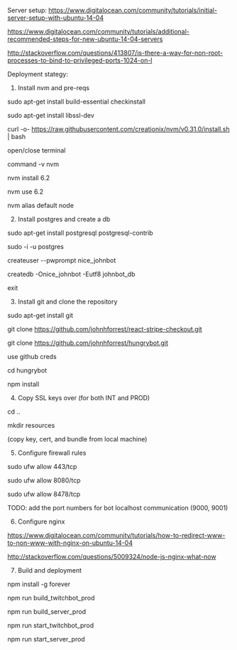 Server setup:
https://www.digitalocean.com/community/tutorials/initial-server-setup-with-ubuntu-14-04

https://www.digitalocean.com/community/tutorials/additional-recommended-steps-for-new-ubuntu-14-04-servers

http://stackoverflow.com/questions/413807/is-there-a-way-for-non-root-processes-to-bind-to-privileged-ports-1024-on-l

Deployment stategy:

1. Install nvm and pre-reqs

  sudo apt-get install build-essential checkinstall

  sudo apt-get install libssl-dev

  curl -o- https://raw.githubusercontent.com/creationix/nvm/v0.31.0/install.sh | bash

  open/close terminal

  command -v nvm

  nvm install 6.2

  nvm use 6.2

  nvm alias default node

2. Install postgres and create a db

  sudo apt-get install postgresql postgresql-contrib

  sudo -i -u postgres

  createuser --pwprompt nice_johnbot

  createdb -Onice_johnbot -Eutf8 johnbot_db

  exit

3. Install git and clone the repository

  sudo apt-get install git

  git clone https://github.com/johnhforrest/react-stripe-checkout.git

  git clone https://github.com/johnhforrest/hungrybot.git

  use github creds

  cd hungrybot

  npm install

4. Copy SSL keys over (for both INT and PROD)

  cd ..

  mkdir resources

  (copy key, cert, and bundle from local machine)

5. Configure firewall rules

  sudo ufw allow 443/tcp

  sudo ufw allow 8080/tcp

  sudo ufw allow 8478/tcp

  TODO: add the port numbers for bot localhost communication (9000, 9001)

6. Configure nginx

  https://www.digitalocean.com/community/tutorials/how-to-redirect-www-to-non-www-with-nginx-on-ubuntu-14-04

  http://stackoverflow.com/questions/5009324/node-js-nginx-what-now

7. Build and deployment

  npm install -g forever

  npm run build_twitchbot_prod

  npm run build_server_prod

  npm run start_twitchbot_prod

  npm run start_server_prod
